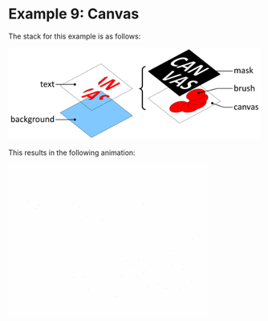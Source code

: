 # Example 9: Canvas

The stack for this example is as follows:

![Canvas example stack](Design/canvas_example_stack.png)

This results in the following animation:

![Canvas example animation](canvas_demo.gif)
